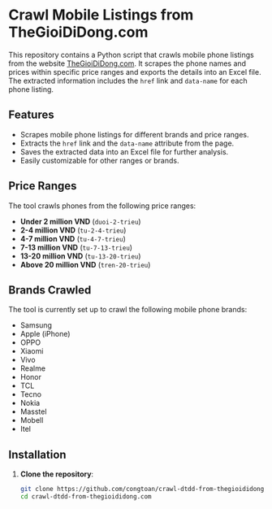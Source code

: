 # Crawl Mobile Listings from TheGioiDiDong.com

This repository contains a Python script that crawls mobile phone listings from the website [TheGioiDiDong.com](https://www.thegioididong.com). It scrapes the phone names and prices within specific price ranges and exports the details into an Excel file. The extracted information includes the `href` link and `data-name` for each phone listing.

## Features
- Scrapes mobile phone listings for different brands and price ranges.
- Extracts the `href` link and the `data-name` attribute from the page.
- Saves the extracted data into an Excel file for further analysis.
- Easily customizable for other ranges or brands.

## Price Ranges
The tool crawls phones from the following price ranges:
- **Under 2 million VND** (`duoi-2-trieu`)
- **2-4 million VND** (`tu-2-4-trieu`)
- **4-7 million VND** (`tu-4-7-trieu`)
- **7-13 million VND** (`tu-7-13-trieu`)
- **13-20 million VND** (`tu-13-20-trieu`)
- **Above 20 million VND** (`tren-20-trieu`)

## Brands Crawled
The tool is currently set up to crawl the following mobile phone brands:
- Samsung
- Apple (iPhone)
- OPPO
- Xiaomi
- Vivo
- Realme
- Honor
- TCL
- Tecno
- Nokia
- Masstel
- Mobell
- Itel

## Installation

1. **Clone the repository**:
   ```bash
   git clone https://github.com/congtoan/crawl-dtdd-from-thegioididong.com.git
   cd crawl-dtdd-from-thegioididong.com
